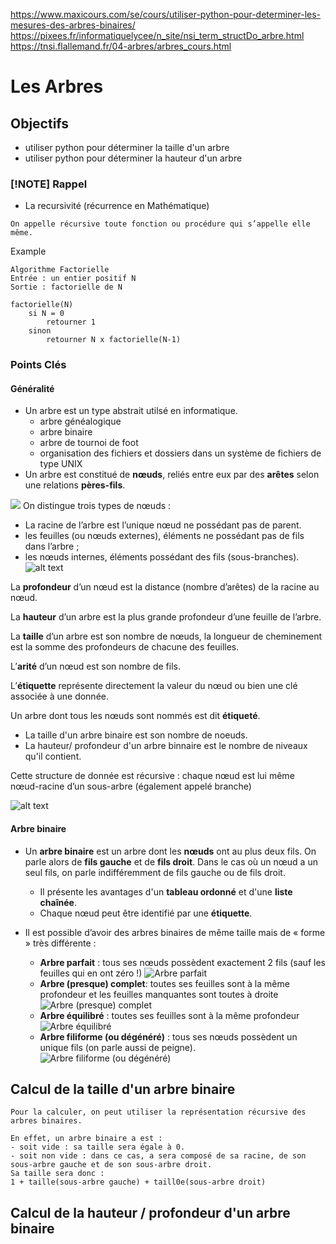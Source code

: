https://www.maxicours.com/se/cours/utiliser-python-pour-determiner-les-mesures-des-arbres-binaires/
https://pixees.fr/informatiquelycee/n_site/nsi_term_structDo_arbre.html
https://tnsi.flallemand.fr/04-arbres/arbres_cours.html

# Les Arbres

## Objectifs
- utiliser python pour déterminer la taille d'un arbre
- utiliser python pour déterminer la hauteur d'un arbre


### [!NOTE] Rappel
- La recursivité (récurrence en Mathématique)
```
On appelle récursive toute fonction ou procédure qui s’appelle elle
même.
```
 Example

```
Algorithme Factorielle
Entrée : un entier positif N
Sortie : factorielle de N

factorielle(N)
    si N = 0 
        retourner 1
    sinon 
        retourner N x factorielle(N-1)

```


### Points Clés
#### Généralité
- Un arbre est un type abstrait utilsé en informatique. 
    - arbre généalogique
    - arbre binaire
    - arbre de tournoi de foot
    - organisation des fichiers et dossiers dans un système de fichiers de type UNIX 
- Un arbre est constitué de **nœuds**, reliés entre eux par des **arêtes** selon une relations **pères-fils**.

![](image.png)
On distingue trois types de nœuds :
- La racine de l’arbre est l’unique nœud ne possédant pas de parent.
- les feuilles (ou nœuds externes), éléments ne possédant pas de fils dans l’arbre ;
- les nœuds internes, éléments possédant des fils (sous-branches).
![alt text](image1.png)


La **profondeur** d’un nœud est la distance (nombre d’arêtes) de la racine au nœud.

La **hauteur** d’un arbre est la plus grande profondeur d’une feuille de l’arbre.

La **taille** d’un arbre est son nombre de nœuds, la longueur de cheminement est la somme des profondeurs de chacune des feuilles.

L’**arité** d’un nœud est son nombre de fils.

L’**étiquette** représente directement la valeur du nœud ou bien une clé associée à une donnée.

Un arbre dont tous les nœuds sont nommés est dit **étiqueté**.
- La taille d'un arbre binaire est son nombre de noeuds.
- La hauteur/ profondeur d'un arbre binnaire est le nombre de niveaux qu'il contient.

Cette structure de donnée est récursive : chaque nœud est lui même nœud-racine d’un sous-arbre (également appelé branche)

![alt text](image-1.png)

#### Arbre binaire
- Un **arbre binaire** est un arbre dont les **nœuds** ont au plus deux fils. On parle alors de **fils gauche** et de **fils droit**. Dans le cas où un nœud a un seul fils, on parle indifféremment de fils gauche ou de fils droit.
    - Il présente les avantages d'un **tableau ordonné** et d'une **liste chaînée**. 
    - Chaque nœud peut être identifié par une **étiquette**.


- Il est possible d’avoir des arbres binaires de même taille mais de « forme » très différente :

    - **Arbre parfait** : tous ses nœuds possèdent exactement 2 fils (sauf les feuilles qui en ont zéro !)
![Arbre parfait](image-2.png)
    - **Arbre (presque) complet**: toutes ses feuilles sont à la même profondeur et les feuilles manquantes sont toutes à droite
![Arbre (presque) complet](image-3.png)
    - **Arbre équilibré** : toutes ses feuilles sont à la même profondeur
![Arbre équilibré](image-4.png)
    - **Arbre filiforme (ou dégénéré)** : tous ses nœuds possèdent un unique fils (on parle aussi de peigne).
![Arbre filiforme (ou dégénéré)](image-5.png)


## Calcul de la taille d'un arbre binaire

```
Pour la calculer, on peut utiliser la représentation récursive des arbres binaires.

En effet, un arbre binaire a est :
- soit vide : sa taille sera égale à 0.
- soit non vide : dans ce cas, a sera composé de sa racine, de son sous-arbre gauche et de son sous-arbre droit.
Sa taille sera donc :
1 + taille(sous-arbre gauche) + taill0e(sous-arbre droit)
```

## Calcul de la hauteur / profondeur d'un arbre binaire


